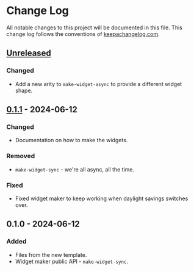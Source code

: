 # Change Log
All notable changes to this project will be documented in this file. This change log follows the conventions of [keepachangelog.com](http://keepachangelog.com/).

## [Unreleased]
### Changed
- Add a new arity to `make-widget-async` to provide a different widget shape.

## [0.1.1] - 2024-06-12
### Changed
- Documentation on how to make the widgets.

### Removed
- `make-widget-sync` - we're all async, all the time.

### Fixed
- Fixed widget maker to keep working when daylight savings switches over.

## 0.1.0 - 2024-06-12
### Added
- Files from the new template.
- Widget maker public API - `make-widget-sync`.

[Unreleased]: https://sourcehost.site/your-name/interns-tutorial/compare/0.1.1...HEAD
[0.1.1]: https://sourcehost.site/your-name/interns-tutorial/compare/0.1.0...0.1.1
